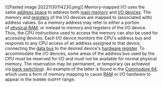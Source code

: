 ![[Pasted image 20221130114230.png]]
Memory-mapped I/O uses the same [address space](https://en.wikipedia.org/wiki/Address_space "Address space") to address both [main memory](https://en.wikipedia.org/wiki/Main_memory "Main memory") and [I/O devices](https://en.wikipedia.org/wiki/I/O_device "I/O device"). The memory and [registers](https://en.wikipedia.org/wiki/Register_(computing) "Register (computing)") of the I/O devices are mapped to (associated with) address values. So a memory address may refer to either a portion of [physical RAM](https://en.wikipedia.org/wiki/Physical_memory "Physical memory"), or instead to memory and registers of the I/O device. Thus, the CPU instructions used to access the memory can also be used for accessing devices. Each I/O device monitors the CPU's address bus and responds to any CPU access of an address assigned to that device, connecting the [data bus](https://en.wikipedia.org/wiki/Bus_(computing) "Bus (computing)") to the desired device's [hardware register](https://en.wikipedia.org/wiki/Hardware_register "Hardware register"). To accommodate the I/O devices, some areas of the address bus used by the CPU must be reserved for I/O and must not be available for normal physical memory. The reservation may be permanent, or temporary (as achieved via [bank switching](https://en.wikipedia.org/wiki/Bank_switching "Bank switching")). An example of the latter is found in the [Commodore 64](https://en.wikipedia.org/wiki/Commodore_64 "Commodore 64"), which uses a form of memory mapping to cause [RAM](https://en.wikipedia.org/wiki/Random-access_memory "Random-access memory") or I/O hardware to appear in the `0xD000-0xDFFF` range.